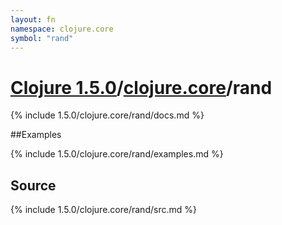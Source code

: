 ```yaml
---
layout: fn
namespace: clojure.core
symbol: "rand"
---
```


# [Clojure 1.5.0](../../)/[clojure.core](../)/rand

{% include 1.5.0/clojure.core/rand/docs.md %}

##Examples

{% include 1.5.0/clojure.core/rand/examples.md %}
## Source
{% include 1.5.0/clojure.core/rand/src.md %}


